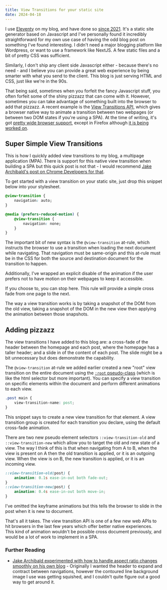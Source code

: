 ```yaml
---
title: View Transitions for your static site
date: 2024-04-18
---
```


I use [Eleventy](https://www.11ty.dev/) on my blog, and have done so [since 2021](https://conorhaining.com/posts/new-year-new-blog/). It's a static site generator based on Javascript and I've personally found it incredibly straightforward for my own use case of having the odd blog post on something I've found interesting. I didn't need a major blogging platform like Wordpress, or want to use a framework like NextJS. A few static files and a bit of pretty CSS was sufficient.

Similarly, I don't ship any client side Javascript either - because there's no need - and I believe you can provide a great web experience by being smarter with what you send to the client. This blog is just serving HTML and CSS, just like we're in the 90s.

That being said, sometimes when you forfeit the fancy Javascript stuff, you often forfeit some of the shiny pizzazz that can come with it. However, sometimes you can take advantage of something built into the browser to add that pizzazz. A recent example is the [View Transitions API](https://developer.mozilla.org/en-US/docs/Web/API/View_Transition_API), which gives a browser native way to animate a transition between two webpages (or between two DOM states if you're using a SPA). At the time of writing, it's got [pretty wide browser support](https://caniuse.com/?search=view%20transitions), except in Firefox although [it is being worked on](https://caniuse.com/?search=view%20transitions).

## Super Simple View Transitions

This is how I quickly added view transitions to my blog, a multipage application (MPA). There is support for this native view transition when building a SPA but this quick post is not that - I would recommend [Jake Archibald's post on Chrome Developers for that](https://developer.chrome.com/docs/web-platform/view-transitions/same-document).

To get started with a view transition on your static site, just drop this snippet below into your stylesheet.

```css
@view-transition {
    navigation: auto;
}

@media (prefers-reduced-motion) {
    @view-transition {
        navigation: none;
    }
}
```

The important bit of new syntax is the `@view-transition` at-rule, which instructs the browser to use a transition when loading the next document while navigating. That navigation must be same-origin and this at-rule must be in the CSS for both the source and destination document for the transition to happen.

Additionally, I've wrapped an explicit disable of the animation if the user prefers not to have motion on their webpages to keep it accessible.

If you choose to, you can stop here. This rule will provide a simple cross fade from one page to the next.

The way a view transition works is by taking a snapshot of the DOM from the old view, taking a snapshot of the DOM in the new view then applying the animation between those snapshots.

## Adding pizzazz

The view transitions I have added to this blog are: a cross-fade of the header between the homepage and each post, where the homepage has a taller header; and a slide in of the content of each post. The slide might be a bit unnecessary but does demonstrate the capability. 

The `@view-transition` at-rule we added earlier created a new "root" view transition on the entire document using the [`:root` pseudo-class](https://developer.mozilla.org/en-US/docs/Web/CSS/:root) (which is like the html selector but more important). You can specify a view transition on specific elements within the document and perform different animations to each view.

```css
.post main {
    view-transition-name: post;
}
```

This snippet says to create a new view transition for that element. A view transition group is created for each transition you declare, using the default cross-fade animation.

There are two new pseudo element selectors `::view-transition-old` and `::view-transition-new` which allow you to target the old and new state of a view. The way I think of this is that when navigating from A to B, when the view is present on A then the old transition is applied, or it is an outgoing view. When the view is on B, the new transition is applied, or it is an incoming view.

```css
::view-transition-old(post) {
    animation: 0.1s ease-in-out both fade-out;
}
::view-transition-new(post) {
    animation: 0.4s ease-in-out both move-in;
}
```

I've omitted the keyframe animations but this tells the browser to slide in the post when it is new to document.

That's all it takes. The view transition API is one of a few new web APIs to hit browsers in the last few years which offer better native experiences. This kind of animation wouldn't be possible cross document previously, and would be a lot of work to implement in a SPA.

### Further Reading
- [Jake Archibald experimented with how to handle aspect ratio changes smoothly on his own blog](https://jakearchibald.com/2024/view-transitions-handling-aspect-ratio-changes/) - Originally I wanted the header to expand and contract between navigations, however the contoured line background image I use was getting squished, and I couldn't quite figure out a good way to get around it.